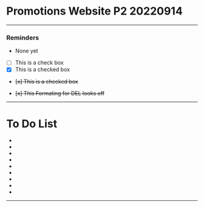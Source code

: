 # Promotions Website P2 20220914

---

### Reminders
- None yet
- [ ] This is a check box
- [x] This is a checked box
- <del> [x] This is a checked box </del>

- <del> [x] This Formating for DEL looks off </del>

---

# To Do List
- 
- 
- 
- 
- 
- 
- 
- 
- 

---